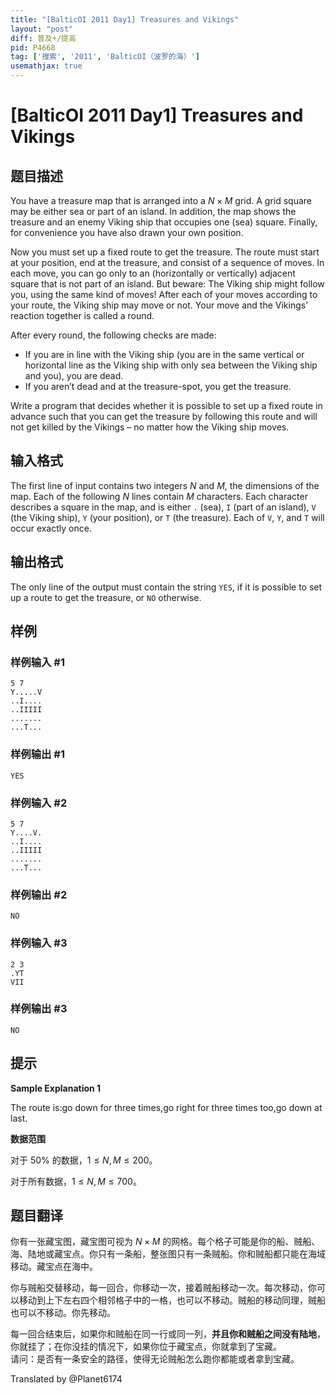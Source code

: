 ```yaml
---
title: "[BalticOI 2011 Day1] Treasures and Vikings"
layout: "post"
diff: 普及+/提高
pid: P4668
tag: ['搜索', '2011', 'BalticOI（波罗的海）']
usemathjax: true
---
```


# [BalticOI 2011 Day1] Treasures and Vikings
## 题目描述

You have a treasure map that is arranged into a $N \times M$ grid. A grid square may be either sea or part of an island. In addition, the map shows the treasure and an enemy Viking ship that occupies one (sea) square. Finally, for convenience you have also drawn your own position.

Now you must set up a fixed route to get the treasure. The route must start at your position, end at the treasure, and consist of a sequence of moves. In each move, you can go only to an (horizontally or vertically) adjacent square that is not part of an island. But beware: The Viking ship might follow you, using the same kind of moves! After each of your moves according to your route, the Viking ship may move or not. Your move and the Vikings’ reaction together is called a round.

After every round, the following checks are made:

-    If you are in line with the Viking ship (you are in the same vertical or horizontal line as the Viking ship with only sea between the Viking ship and you), you are dead.
-    If you aren’t dead and at the treasure-spot, you get the treasure.

Write a program that decides whether it is possible to set up a fixed route in advance such that you can get the treasure by following this route and will not get killed by the Vikings – no matter how the Viking ship moves.
## 输入格式

The first line of input contains two integers $N$ and $M$, the dimensions of the map. Each of the following $N$ lines contain $M$ characters. Each character describes a square in the map, and is either ``.`` (sea), ``I`` (part of an island), ``V`` (the Viking ship), ``Y`` (your position), or ``T`` (the treasure). Each of ``V``, ``Y``, and ``T`` will occur exactly once.
## 输出格式

The only line of the output must contain the string ``YES``, if it is possible to set up a route to get the treasure, or ``NO`` otherwise.
## 样例

### 样例输入 #1
```
5 7
Y.....V
..I....
..IIIII
.......
...T...
```
### 样例输出 #1
```
YES
```
### 样例输入 #2
```
5 7
Y....V.
..I....
..IIIII
.......
...T...
```
### 样例输出 #2
```
NO
```
### 样例输入 #3
```
2 3
.YT
VII
```
### 样例输出 #3
```
NO
```
## 提示

**Sample Explanation 1**

The route is:go down for three times,go right for three times too,go down at last.

**数据范围**

对于 $50\%$ 的数据，$1 \le N,M \le 200$。

对于所有数据，$1 \le N,M \le 700$。
## 题目翻译

你有一张藏宝图，藏宝图可视为 $N×M$ 的网格。每个格子可能是你的船、贼船、海、陆地或藏宝点。你只有一条船，整张图只有一条贼船。你和贼船都只能在海域移动。藏宝点在海中。

你与贼船交替移动，每一回合，你移动一次，接着贼船移动一次。每次移动，你可以移动到上下左右四个相邻格子中的一格，也可以不移动。贼船的移动同理，贼船也可以不移动。你先移动。

每一回合结束后，如果你和贼船在同一行或同一列，**并且你和贼船之间没有陆地**，你就挂了；在你没挂的情况下，如果你位于藏宝点，你就拿到了宝藏。  
请问：是否有一条安全的路径，使得无论贼船怎么跑你都能或者拿到宝藏。

Translated by @Planet6174
